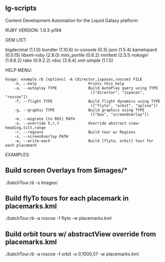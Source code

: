 ## lg-scripts
Content Development Automation for the Liquid Galaxy platform

RUBY VERSION:
1.9.3-p194
 
GEM LIST:

bigdecimal (1.1.0)
bundler (1.10.6)
io-console (0.3)
json (1.5.4)
kamelopard (0.0.15)
libxml-ruby (2.8.0)
mini_portile (0.6.2)
minitest (2.5.1)
nokogiri (1.6.6.2)
rake (0.9.2.2)
rdoc (3.9.4)
xml-simple (1.1.5)

HELP MENU:

```
Usage: example.rb [options] -A {director,ispaces,roscoe} FILE
    -h, --help                       Prints this help
    -a, --autoplay TYPE              Build AutoPlay query using TYPE
                                      (["director", "ispaces", "roscoe"])
    -f, --flight TYPE                Build flight dynamics using TYPE
                                      (["flyto", "orbit", "spline"])
    -g, --graphic TYPE               Build graphics using TYPE
                                      (["box", "screenOverlay"])
    -m, --migrate [to ROS] PATH
    -o, --override h,r,t             Override abstract view: heading,tilt,range
    -r, --regions                    Build tour w/ Regions
    -s, --screenOverlay PATH
    -w, --write-each                 Build [flyto, orbit] tour for each placemark
```

EXAMPLES:

## Build screen Overlays from $images/*
./batchTour.rb -s images/

## Build flyTo tours for each placemark in placemarks.kml
./batchTour.rb -a roscoe -f flyto -w placemarks.kml

## Build orbit tours w/ abstractView override from placemarks.kml
./batchTour.rb -a roscoe -f orbit -o 0,1000,57 -w placemarks.kml

